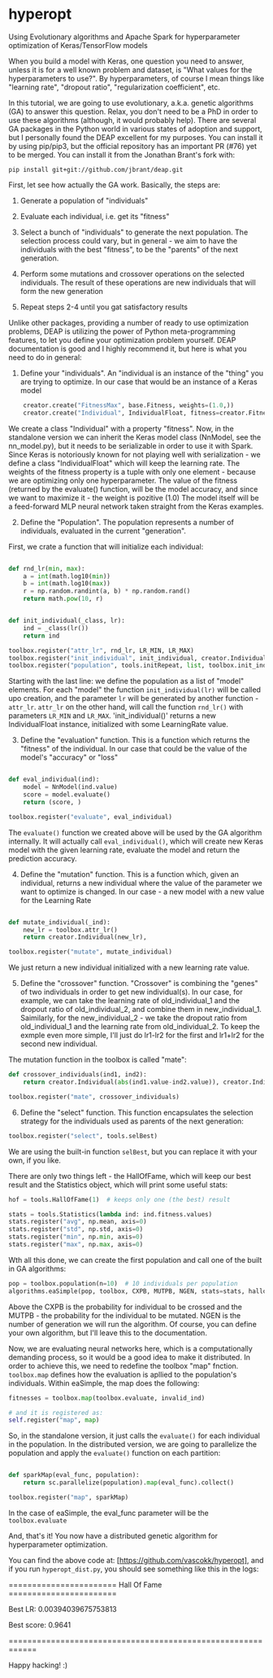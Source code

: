 # hyperopt
Using Evolutionary algorithms and Apache Spark for hyperparameter optimization of Keras/TensorFlow models


When you build a model with Keras, one question you need to answer, unless it is for a well known problem and dataset, is "What values for the hyperparameters to use?". By hyperparameters, of course I mean things like "learning rate", "dropout ratio", "regularization coefficient", etc.

In this tutorial, we are going to use evolutionary, a.k.a. genetic algorithms (GA) to answer this question. Relax, you don't need to be a PhD in order to use these algorithms (although, it would probably help).
There are several GA packages in the Python world in various states of adoption and support, but I personally found the DEAP excellent for my purposes.
You can install it by using pip/pip3, but the official repository has an important PR (#76) yet to be merged. You can install it from the Jonathan Brant's fork with:

```
pip install git+git://github.com/jbrant/deap.git
```

First, let see how actually the GA work. Basically, the steps are:

1. Generate a population of "individuals"

2. Evaluate each individual, i.e. get its "fitness"

3. Select a bunch of "individuals" to generate the next population. The selection process could vary, but in general - we aim to have the individuals with the best "fitness", to be the "parents" of the next generation.

4. Perform some mutations and crossover operations on the selected individuals. The result of these operations are new individuals that will form the new generation

5. Repeat steps 2-4 until you gat satisfactory results

Unlike other packages, providing a number of ready to use optimization problems, DEAP is utilizing the power of Python meta-programming features, to let you define your optimization problem yourself. DEAP documentation is good and I highly recommend it, but here is what you need to do in general:

1. Define your "individuals". An "individual is an instance of the "thing" you are trying to optimize. In our case that would be an instance of a Keras model

``` python
    creator.create("FitnessMax", base.Fitness, weights=(1.0,))
    creator.create("Individual", IndividualFloat, fitness=creator.FitnessMax)
```

We create a class "Individual" with a property "fitness". Now, in the standalone version we can inherit the Keras model class (NnModel, see the nn_model.py), but it needs to be serializable in order to use it with Spark.
Since Keras is notoriously known for not playing well with serialization - we define a class "IndividualFloat" which will keep the learning rate.
The weights of the fitness property is a tuple with only one element - because we are optimizing only one hyperparameter. The value of the fitness (returned by the evaluate() function, will be the model accuracy, and since we want to maximize it - the weight is pozitive (1.0)
The model itself will be a feed-forward MLP neural network taken straight from the Keras examples.

2. Define the "Population". The population represents a number of individuals, evaluated in the current "generation".

First, we crate a function that will initialize each individual:

```python

def rnd_lr(min, max):
    a = int(math.log10(min))
    b = int(math.log10(max))
    r = np.random.randint(a, b) * np.random.rand()
    return math.pow(10, r)


def init_individual(_class, lr):
    ind = _class(lr())
    return ind

toolbox.register("attr_lr", rnd_lr, LR_MIN, LR_MAX)
toolbox.register("init_individual", init_individual, creator.Individual, lr=toolbox.attr_lr)
toolbox.register("population", tools.initRepeat, list, toolbox.init_individual)
```

Starting with the last line: we define the population as a list of "model" elements. For each "model" the function `init_individual(lr)` will be called upo creation, and the parameter  `lr` will be generated by another function - `attr_lr`.
`attr_lr` on the other hand, will call the function `rnd_lr()` with parameters `LR_MIN` and `LR_MAX`.
'init_individual()' returns a new IndividualFloat instance, initialized with some LearningRate value.

3. Define the "evaluation" function. This is a function which returns the "fitness" of the individual. In our case that could be the value of the model's "accuracy" or "loss"

```python

def eval_individual(ind):
    model = NnModel(ind.value)
    score = model.evaluate()
    return (score, )

toolbox.register("evaluate", eval_individual)
```

The `evaluate()` function we created above will be used by the GA algorithm internally. It will actually call `eval_individual()`, which will create  new Keras model with the given learning rate, evaluate the model and return the prediction accuracy.

4. Define the "mutation" function. This is a function which, given an individual, returns a new individual where the value of the parameter we want to optimize is changed. In our case - a new model with a new value for the Learning Rate

```python

def mutate_individual(_ind):
    new_lr = toolbox.attr_lr()
    return creator.Individual(new_lr),

toolbox.register("mutate", mutate_individual)
```

We just return a new individual initialized with a new learning rate value.

5. Define the "crossover" function. "Crossover" is combining the "genes" of two individuals in order to get new individual(s). In our case, for example, we can take the learning rate of old_individual_1 and the dropout ratio of old_individual_2, and combine them in new_individual_1. Saimilarly, for the new_individual_2 - we take the dropout ratio from old_individual_1 and the learning rate from old_individual_2.
To keep the exmple even more simple, I'll just do lr1-lr2 for the first and lr1+lr2 for the second new individual.

The mutation function in the toolbox is called "mate":

```python
def crossover_individuals(ind1, ind2):
    return creator.Individual(abs(ind1.value-ind2.value)), creator.Individual(ind1.value+ind2.value)

toolbox.register("mate", crossover_individuals)
```

6. Define the "select" function. This function encapsulates the selection strategy for the individuals used as parents of the next generation:

```python
toolbox.register("select", tools.selBest)
```

We are using the built-in function `selBest`, but you can replace it with your own, if you like.

There are only two things left - the HallOfFame, which will keep our best result and the Statistics object, which will print some useful stats:

```python
hof = tools.HallOfFame(1)  # keeps only one (the best) result

stats = tools.Statistics(lambda ind: ind.fitness.values)
stats.register("avg", np.mean, axis=0)
stats.register("std", np.std, axis=0)
stats.register("min", np.min, axis=0)
stats.register("max", np.max, axis=0)

```


Wth all this done, we can create the first population and call one of the built in GA algorithms:

```python
pop = toolbox.population(n=10)  # 10 individuals per population
algorithms.eaSimple(pop, toolbox, CXPB, MUTPB, NGEN, stats=stats, halloffame=hof, verbose=__debug__)

```

Above the CXPB is the probability for individual to be crossed and the MUTPB - the probability for the individual to be mutated. NGEN is the number of generation we will run the algorithm.
Of course, you can define your own algorithm, but I'll leave this to the documentation.

Now, we are evaluating neural networks here, which is a computationally demanding process, so it would be a good idea to make it distributed. In order to achieve this, we need to redefine the toolbox "map" fnction.
`toolbox.map` defines how the evaluation is apllied to the population's individuals.
Within eaSimple, the map does the following:

```python
fitnesses = toolbox.map(toolbox.evaluate, invalid_ind)

# and it is registered as:
self.register("map", map)

```

So, in the standalone version, it just calls the `evaluate()` for each individual in the population.
In the distributed version, we are going to parallelize the population and apply the `evaluate()` function on each partition:

```python

def sparkMap(eval_func, population):
    return sc.parallelize(population).map(eval_func).collect()

toolbox.register("map", sparkMap)
```

In the case of eaSimple, the eval_func parameter will be the `toolbox.evaluate`

And, that's it! You now have a distributed genetic algorithm for hyperparameter optimization.

You can find the above code at: [https://github.com/vascokk/hyperopt], and if you run `hyperopt_dist.py`, you should see something like this in the logs:

\======================= Hall Of Fame =======================

Best LR: 0.00394039675753813

Best score: 0.9641

\============================================================


Happy hacking! :)